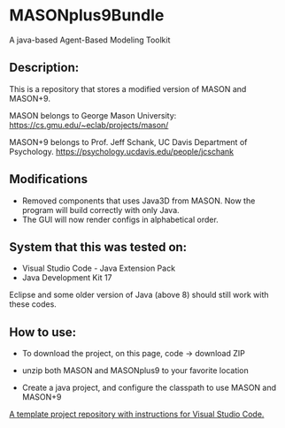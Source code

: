 # MASONplus9Bundle

A java-based Agent-Based Modeling Toolkit

## Description:

This is a repository that stores a modified version of MASON and MASON+9.

MASON belongs to George Mason University:
https://cs.gmu.edu/~eclab/projects/mason/

MASON+9 belongs to Prof. Jeff Schank, UC Davis Department of Psychology.
https://psychology.ucdavis.edu/people/jcschank

## Modifications

- Removed components that uses Java3D from MASON. Now the program will build correctly with only Java.
- The GUI will now render configs in alphabetical order.

## System that this was tested on:

- Visual Studio Code - Java Extension Pack
- Java Development Kit 17

Eclipse and some older version of Java (above 8) should still work with these codes.

## How to use:

- To download the project, on this page, code -> download ZIP

- unzip both MASON and MASONplus9 to your favorite location

- Create a java project, and configure the classpath to use MASON and MASON+9

[A template project repository with instructions for Visual Studio Code.](https://github.com/CAWorks-ChrisA/MASONplus9TemplateProject)
